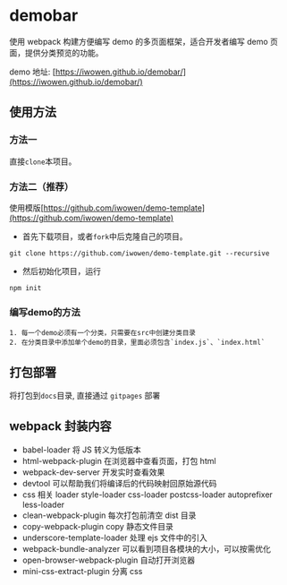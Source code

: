 # demobar

使用 webpack 构建方便编写 demo 的多页面框架，适合开发者编写 demo 页面，提供分类预览的功能。

demo 地址: [https://iwowen.github.io/demobar/](https://iwowen.github.io/demobar/)

## 使用方法

### 方法一
直接`clone`本项目。

### 方法二（推荐）

使用模版[https://github.com/iwowen/demo-template](https://github.com/iwowen/demo-template)
  - 首先下载项目，或者`fork`中后克隆自己的项目。
  ```shell
  git clone https://github.com/iwowen/demo-template.git --recursive
  ```
  - 然后初始化项目，运行

  ```shell
  npm init
  ```

### 编写demo的方法
```
1. 每一个demo必须有一个分类，只需要在src中创建分类目录
2. 在分类目录中添加单个demo的目录，里面必须包含`index.js`、`index.html`
```


## 打包部署

将打包到`docs`目录, 直接通过 `gitpages` 部署

## webpack 封装内容

- babel-loader 将 JS 转义为低版本
- html-webpack-plugin 在浏览器中查看页面，打包 html
- webpack-dev-server 开发实时查看效果
- devtool 可以帮助我们将编译后的代码映射回原始源代码
- css 相关 loader style-loader css-loader postcss-loader autoprefixer less-loader
- clean-webpack-plugin 每次打包前清空 dist 目录
- copy-webpack-plugin copy 静态文件目录
- underscore-template-loader 处理 ejs 文件中的引入
- webpack-bundle-analyzer 可以看到项目各模块的大小，可以按需优化
- open-browser-webpack-plugin 自动打开浏览器
- mini-css-extract-plugin 分离 css
